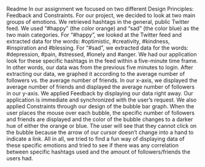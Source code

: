 Readme 
In our assignment we focused on two different Design Principles: Feedback and Constraints. For our project, we decided to look at two main groups of emotions. We retrieved hashtags in the general, public Twitter feed. We used “#happy” (the color orange) and “sad” (the color blue) as the two main categories. For “#happy”, we looked at the Twitter feed and extracted data for the words: #optimistic, #creativity, #kindness, #inspiration and #blessing. For “#sad”, we extracted data for the words: #depression, #pain, #stressed, #lonely and #anger. We had our application look for these specific hashtags in the feed within a five-minute time frame. In other words, our data was from the previous five minutes to login. After extracting our data, we graphed it according to the average number of followers vs. the average number of friends. In our x-axis, we displayed the average number of friends and displayed the average number of followers in our y-axis. We applied Feedback by displaying our data right away. Our application is immediate and synchronized with the user’s request. We also applied Constraints through our design of the bubble bar graph. When the user places the mouse over each bubble, the specific number of followers and friends are displayed and the color of the bubble changes to a darker hue of either the orange or blue. The user will see that they cannot click on the bubble because the arrow of our cursor doesn’t change into a hand to indicate a link. All in all, we tried to find a fun way of displaying data of these specific emotions and tried to see if there was any correlation between specific hashtags used and the amount of followers/friends the users had.